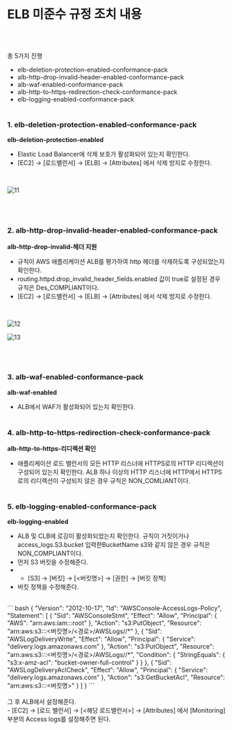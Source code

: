# ELB 미준수 규정 조치 내용
<br><br>

총 5가지 진행
- elb-deletion-protection-enabled-conformance-pack
- alb-http-drop-invalid-header-enabled-conformance-pack
- alb-waf-enabled-conformance-pack
- alb-http-to-https-redirection-check-conformance-pack
- elb-logging-enabled-conformance-pack
<br><br>

### 1. elb-deletion-protection-enabled-conformance-pack
**elb-deletion-protection-enabled**
<br>
- Elastic Load Balancer에 삭제 보호가 활성화되어 있는지 확인한다.
- [EC2] → [로드밸런서] → [ELB] → [Attributes] 에서 삭제 방지로 수정한다.
<br>

![11](https://github.com/user-attachments/assets/3c900319-286f-43d8-982c-93342a4d8303)
<br><br>
<br><br>

### 2. alb-http-drop-invalid-header-enabled-conformance-pack
**alb-http-drop-invalid-헤더 지원**
<br>
- 규칙이 AWS 애플리케이션 ALB를 평가하여 http 헤더를 삭제하도록 구성되었는지 확인한다.
- routing.httpd.drop_invalid_header_fields.enabled 값이 true로 설정된 경우 규칙은 Des_COMPLIANT이다.
- [EC2] → [로드밸런서] → [ELB] → [Attributes] 에서 삭제 방지로 수정한다.
<br>

![12](https://github.com/user-attachments/assets/26775684-b00a-4340-bc99-6ecc1fc13713)
<br>

![13](https://github.com/user-attachments/assets/eca27bf0-8f88-4188-81d1-2086d3553608)
<br><br>
<br><br>

### 3. alb-waf-enabled-conformance-pack
**alb-waf-enabled**
<br>
- ALB에서 WAF가 활성화되어 있는지 확인한다.
<br><br>

### 4. alb-http-to-https-redirection-check-conformance-pack
**alb-http-to-https-리디렉션 확인**
<br>
- 애플리케이션 로드 밸런서의 모든 HTTP 리스너에 HTTPS로의 HTTP 리디렉션이 구성되어 있는지 확인한다. ALB 하나 이상의 HTTP 리스너에 HTTP에서 HTTPS로의 리디렉션이 구성되지 않은 경우 규칙은 NON_COMLIANT이다.
<br><br>

### 5. elb-logging-enabled-conformance-pack
**elb-logging-enabled**
<br>
- ALB 및 CLB에 로깅이 활성화되었는지 확인한다. 규칙이 거짓이거나 access_logs.S3.bucket 입력한BucketName s3와 같지 않은 경우 규칙은 NON_COMPLIANT이다.
- 먼저 S3 버킷을 수정해준다.
- - [S3] → [버킷] → [<버킷명>] → [권한] → [버킷 정책]
- 버킷 정책을 수정해준다.
<br>
``` bash
{
    "Version": "2012-10-17",
    "Id": "AWSConsole-AccessLogs-Policy",
    "Statement": [
        {
            "Sid": "AWSConsoleStmt",
            "Effect": "Allow",
            "Principal": {
                "AWS": "arn:aws:iam::<elb-account-id>:root"
            },
            "Action": "s3:PutObject",
            "Resource": "arn:aws:s3:::<버킷명>/<경로>/AWSLogs/<your-aws-account-id>/*"
        },
        {
            "Sid": "AWSLogDeliveryWrite",
            "Effect": "Allow",
            "Principal": {
                "Service": "delivery.logs.amazonaws.com"
            },
            "Action": "s3:PutObject",
            "Resource": "arn:aws:s3:::<버킷명>/<경로>/AWSLogs/<your-aws-account-id>/*",
            "Condition": {
                "StringEquals": {
                    "s3:x-amz-acl": "bucket-owner-full-control"
                }
            }
        },
        {
            "Sid": "AWSLogDeliveryAclCheck",
            "Effect": "Allow",
            "Principal": {
                "Service": "delivery.logs.amazonaws.com"
            },
            "Action": "s3:GetBucketAcl",
            "Resource": "arn:aws:s3:::<버킷명>"
        }
    ]
}
```
<br><br>
그 후 ALB에서 설정해준다.
<br>
- [EC2] → [로드 밸런서] → [<해당 로드밸런서>] → [Attributes] 에서 [Monitoring] 부분의 Access logs를 설정해주면 된다.
